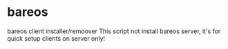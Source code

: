 # bareos
bareos client installer/remoover
This script not install bareos server, it's for quick setup clients on server only!
